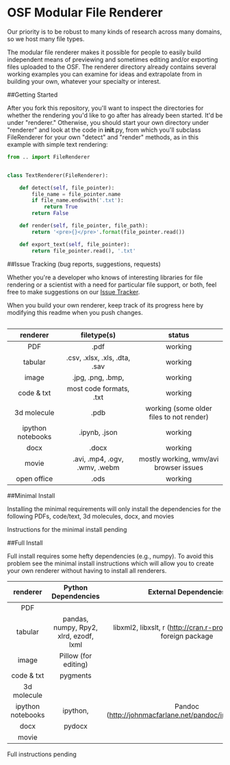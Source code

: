 OSF Modular File Renderer
=====================
Our priority is to be robust to many kinds of research across many domains, so we host many file types.

The modular file renderer makes it possible for people to easily build independent means of previewing and sometimes editing and/or exporting files uploaded to the OSF. The renderer directory already contains several working examples you can examine for ideas and extrapolate from in building your own, whatever your specialty or interest.

##Getting Started

After you fork this repository, you'll want to inspect the directories for whether the rendering you'd like to go after has already been started. It'd be under "renderer." Otherwise, you should start your own directory under "renderer" and look at the code in __init__.py, from which you'll subclass FileRenderer for your own "detect" and "render" methods, as in this example with simple text rendering:

```python
from .. import FileRenderer


class TextRenderer(FileRenderer):

    def detect(self, file_pointer):
        file_name = file_pointer.name
        if file_name.endswith('.txt'):
            return True
        return False

    def render(self, file_pointer, file_path):
        return '<pre>{}</pre>'.format(file_pointer.read())

    def export_text(self, file_pointer):
        return file_pointer.read(), '.txt'
```

##Issue Tracking (bug reports, suggestions, requests)

Whether you're a developer who knows of interesting libraries for file rendering or a scientist with a need for particular file support, or both, feel free to make suggestions on our [Issue Tracker](https://github.com/CenterForOpenScience/modular-file-renderer/issues?state=open).

When you build your own renderer, keep track of its progress here by modifying this readme when you push changes.
##
| renderer          | filetype(s)                    | status       
| :---------------: | :----------------------------: | :-------------------:   
| PDF               | .pdf                           |    working   
| tabular           | .csv, .xlsx, .xls, .dta, .sav  |    working   
| image             | .jpg, .png, .bmp,              |    working   
| code & txt        | most code formats, .txt        |    working   
| 3d molecule       | .pdb                           |    working (some older files to not render)
| ipython notebooks | .ipynb, .json                  |    working  
| docx              | .docx                          |    working
| movie             | .avi, .mp4, .ogv, .wmv, .webm  |    mostly working, wmv/avi browser issues
| open office       | .ods                           |    working

##Minimal Install

Installing the minimal requirements will only install the dependencies for the following
PDFs, code/text, 3d molecules, docx, and movies

Instructions for the minimal install pending


##Full Install

Full install requires some hefty dependencies (e.g., numpy). To avoid this problem see the minimal install instructions which will allow you to create your own renderer without having to install all renderers. 

| renderer          | Python Dependencies           |  External Dependencies        
| :---------------: | :------------------:          | :------------------:
| PDF               |                               | 
| tabular           | pandas, numpy, Rpy2, xlrd, ezodf, lxml     | libxml2, libxslt, r (http://cran.r-project.org/), R foreign package 
| image             | Pillow (for editing)          |
| code & txt        | pygments                      |
| 3d molecule       |                               |
| ipython notebooks | ipython,                      | Pandoc (http://johnmacfarlane.net/pandoc/installing.html)
| docx              | pydocx                        |
| movie             |                               |

Full instructions pending


